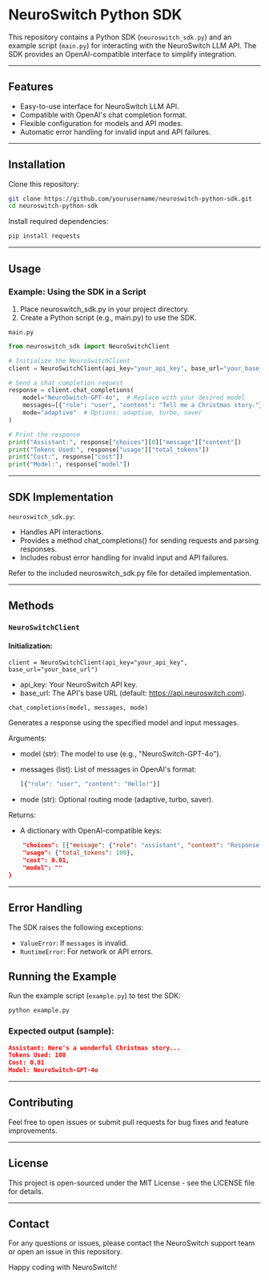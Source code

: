 # NeuroSwitch Python SDK

This repository contains a Python SDK (`neuroswitch_sdk.py`) and an example script (`main.py`) for interacting with the NeuroSwitch LLM API. The SDK provides an OpenAI-compatible interface to simplify integration.

---

## Features
- Easy-to-use interface for NeuroSwitch LLM API.
- Compatible with OpenAI's chat completion format.
- Flexible configuration for models and API modes.
- Automatic error handling for invalid input and API failures.

---

## Installation
Clone this repository:
```bash
git clone https://github.com/yourusername/neuroswitch-python-sdk.git
cd neuroswitch-python-sdk
```

Install required dependencies:
```bash
pip install requests
```

---



## Usage
### Example: Using the SDK in a Script
1. Place neuroswitch_sdk.py in your project directory.
2. Create a Python script (e.g., main.py) to use the SDK.


`main.py`
```python
from neuroswitch_sdk import NeuroSwitchClient

# Initialize the NeuroSwitchClient
client = NeuroSwitchClient(api_key="your_api_key", base_url="your_base_url")

# Send a chat completion request
response = client.chat_completions(
    model="NeuroSwitch-GPT-4o",  # Replace with your desired model
    messages=[{"role": "user", "content": "Tell me a Christmas story."}],
    mode="adaptive"  # Options: adaptive, turbo, saver
)

# Print the response
print("Assistant:", response["choices"][0]["message"]["content"])
print("Tokens Used:", response["usage"]["total_tokens"])
print("Cost:", response["cost"])
print("Model:", response["model"])
```


---



## SDK Implementation
`neuroswitch_sdk.py`:

- Handles API interactions.
- Provides a method chat_completions() for sending requests and parsing responses.
- Includes robust error handling for invalid input and API failures.


Refer to the included neuroswitch_sdk.py file for detailed implementation.

---

## Methods
### `NeuroSwitchClient`
#### Initialization:

    client = NeuroSwitchClient(api_key="your_api_key", base_url="your_base_url")
    
- api_key: Your NeuroSwitch API key.
- base_url: The API's base URL (default: https://api.neuroswitch.com).

`chat_completions(model, messages, mode)`

Generates a response using the specified model and input messages.

Arguments:

- model (str): The model to use (e.g., "NeuroSwitch-GPT-4o").
- messages (list): List of messages in OpenAI's format:

    ```js
    [{"role": "user", "content": "Hello!"}]
    ```
- mode (str): Optional routing mode (adaptive, turbo, saver).

Returns:
- A dictionary with OpenAI-compatible keys:

```json {
    "choices": [{"message": {"role": "assistant", "content": "Response text"}}],
    "usage": {"total_tokens": 100},
    "cost": 0.01,
    "model": ""
}

```
---

##  Error Handling
The SDK raises the following exceptions:

- `ValueError`: If `messages` is invalid.
- `RuntimeError`: For network or API errors.


## Running the Example
Run the example script (`example.py`) to test the SDK:


```bash
python example.py
```

### Expected output (sample):

```json
Assistant: Here's a wonderful Christmas story...
Tokens Used: 100
Cost: 0.01
Model: NeuroSwitch-GPT-4o
```
---

## Contributing
Feel free to open issues or submit pull requests for bug fixes and feature improvements.

---

## License
This project is open-sourced under the MIT License - see the LICENSE file for details.

---

## Contact
For any questions or issues, please contact the NeuroSwitch support team or open an issue in this repository.

Happy coding with NeuroSwitch!